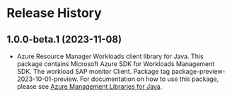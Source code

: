 # Release History

## 1.0.0-beta.1 (2023-11-08)

- Azure Resource Manager Workloads client library for Java. This package contains Microsoft Azure SDK for Workloads Management SDK. The workload SAP monitor Client. Package tag package-preview-2023-10-01-preview. For documentation on how to use this package, please see [Azure Management Libraries for Java](https://aka.ms/azsdk/java/mgmt).
